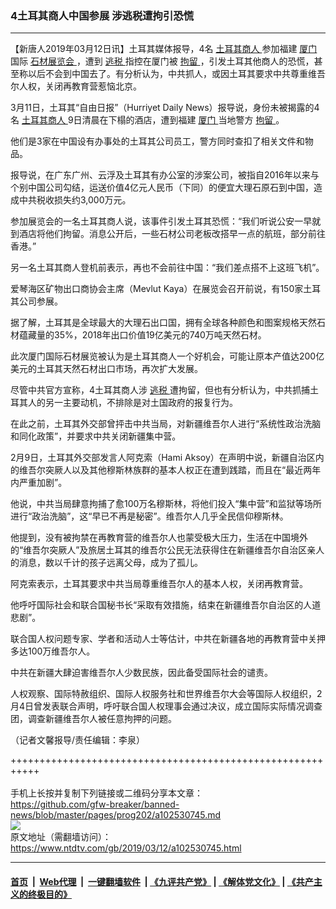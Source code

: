 ### 4土耳其商人中国参展 涉逃税遭拘引恐慌
------------------------

<div class="post_content" itemprop="articleBody">
 <p>
  【新唐人2019年03月12日讯】土耳其媒体报导，4名
  <a href="https://www.ntdtv.com/gb/土耳其商人.htm">
   土耳其商人
  </a>
  参加福建
  <a href="https://www.ntdtv.com/gb/厦门.htm">
   厦门
  </a>
  国际
  <a href="https://www.ntdtv.com/gb/石材展览会.htm">
   石材展览会
  </a>
  ，遭到
  <a href="https://www.ntdtv.com/gb/逃税.htm">
   逃税
  </a>
  指控在厦门被
  <a href="https://www.ntdtv.com/gb/拘留.htm">
   拘留
  </a>
  ，引发土耳其他商人的恐慌，甚至称以后不会到中国去了。有分析认为，中共抓人，或因土耳其要求中共尊重维吾尔人权，关闭再教育营惹恼北京。
 </p>
 <p>
  3月11日，土耳其“自由日报”（Hurriyet Daily News）报导说，身份未被揭露的4名
  <a href="https://www.ntdtv.com/gb/土耳其商人.htm">
   土耳其商人
  </a>
  9日清晨在下榻的酒店，遭到福建
  <a href="https://www.ntdtv.com/gb/厦门.htm">
   厦门
  </a>
  当地警方
  <a href="https://www.ntdtv.com/gb/拘留.htm">
   拘留
  </a>
  。
 </p>
 <p>
  他们是3家在中国设有办事处的土耳其公司员工，警方同时查扣了相关文件和物品。
 </p>
 <p>
  报导说，在广东广州、云浮及土耳其有办公室的涉案公司，被指自2016年以来与个别中国公司勾结，运送价值4亿元人民币（下同）的便宜大理石原石到中国，造成中共税收损失约3,000万元。
 </p>
 <p>
  参加展览会的一名土耳其商人说，该事件引发土耳其恐慌：“我们听说公安一早就到酒店将他们拘留。消息公开后，一些石材公司老板改搭早一点的航班，部分前往香港。”
 </p>
 <p>
  另一名土耳其商人登机前表示，再也不会前往中国：“我们差点搭不上这班飞机”。
 </p>
 <p>
  爱琴海区矿物出口商协会主席（Mevlut Kaya）在展览会召开前说，有150家土耳其公司参展。
 </p>
 <p>
  据了解，土耳其是全球最大的大理石出口国，拥有全球各种颜色和图案规格天然石材蕴藏量的35%，2018年出口价值19亿美元的740万吨天然石材。
 </p>
 <p>
  此次厦门国际石材展览被认为是土耳其商人一个好机会，可能让原本产值达200亿美元的土耳其天然石材出口巿场，再次扩大发展。
 </p>
 <p>
  尽管中共官方宣称，4土耳其商人涉
  <a href="https://www.ntdtv.com/gb/逃税.htm">
   逃税
  </a>
  遭拘留，但也有分析认为，中共抓捕土耳其人的另一主要动机，不排除是对土国政府的报复行为。
 </p>
 <p>
  在此之前，土耳其外交部曾抨击中共当局，对新疆维吾尔人进行“系统性政治洗脑和同化政策”，并要求中共关闭新疆集中营。
 </p>
 <p>
  2月9日，土耳其外交部发言人阿克索（Hami Aksoy）在声明中说，新疆自治区内的维吾尔突厥人以及其他穆斯林族群的基本人权正在遭到践踏，而且在“最近两年内严重加剧”。
 </p>
 <p>
  他说，中共当局肆意拘捕了愈100万名穆斯林，将他们投入“集中营”和监狱等场所进行“政治洗脑”，这“早已不再是秘密”。维吾尔人几乎全民信仰穆斯林。
 </p>
 <p>
  他提到，没有被拘禁在再教育营的维吾尔人也蒙受极大压力，生活在中国境外的“维吾尔突厥人”及旅居土耳其的维吾尔公民无法获得住在新疆维吾尔自治区亲人的消息，数以千计的孩子远离父母，成为了孤儿。
 </p>
 <p>
  阿克索表示，土耳其要求中共当局尊重维吾尔人的基本人权，关闭再教育营。
 </p>
 <p>
  他呼吁国际社会和联合国秘书长“采取有效措施，结束在新疆维吾尔自治区的人道悲剧”。
 </p>
 <p>
  联合国人权问题专家、学者和活动人士等估计，中共在新疆各地的再教育营中关押多达100万维吾尔人。
 </p>
 <p>
  中共在新疆大肆迫害维吾尔人少数民族，因此备受国际社会的谴责。
 </p>
 <p>
  人权观察、国际特赦组织、国际人权服务社和世界维吾尔大会等国际人权组织，2月4日曾发表联合声明，呼吁联合国人权理事会通过决议，成立国际实际情况调查团，调查新疆维吾尔人被任意拘押的问题。
 </p>
 <p>
  （记者文馨报导/责任编辑：李泉）
 </p>
 <div class="single_ad">
 </div>
</div>

+++++++++++++++++++++++++++++++++++++++++++++++++++++++++++<br/><br/>
手机上长按并复制下列链接或二维码分享本文章：<br/>
https://github.com/gfw-breaker/banned-news/blob/master/pages/prog202/a102530745.md <br/>
<a href='https://github.com/gfw-breaker/banned-news/blob/master/pages/prog202/a102530745.md'><img src='https://github.com/gfw-breaker/banned-news/blob/master/pages/prog202/a102530745.md.png'/></a> <br/>
原文地址（需翻墙访问）：https://www.ntdtv.com/gb/2019/03/12/a102530745.html


------------------------
#### [首页](https://github.com/gfw-breaker/banned-news/blob/master/README.md) &nbsp;|&nbsp; [Web代理](https://github.com/labour-camp/helloworld) &nbsp;|&nbsp; [一键翻墙软件](https://github.com/gfw-breaker/nogfw/blob/master/README.md) &nbsp;| [《九评共产党》](https://github.com/gfw-breaker/9ping.md/blob/master/README.md#九评之一评共产党是什么) | [《解体党文化》](https://github.com/gfw-breaker/jtdwh.md/blob/master/README.md) | [《共产主义的终极目的》](https://github.com/gfw-breaker/gczydzjmd.md/blob/master/README.md)

